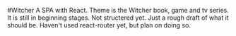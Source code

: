 #Witcher 
A SPA with React. Theme is the Witcher book, game and tv series. It is still in beginning stages. Not structered yet. Just a rough draft of what it should be. Haven't used react-router yet, but plan on doing so.
